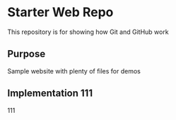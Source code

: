 # Starter Web Repo

This repository is for showing how Git and GitHub work

## Purpose

Sample website with plenty of files for demos

## Implementation 111

111